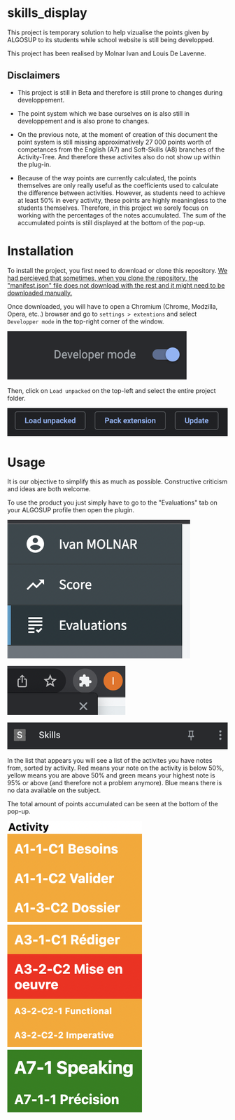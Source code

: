 # skills_display
This project is temporary solution to help vizualise the points given by ALGOSUP to its students while school website is still being developped.

This project has been realised by Molnar Ivan and Louis De Lavenne.

## Disclaimers

- This project is still in Beta and therefore is still prone to changes during developpement.
- The point system which we base ourselves on is also still in developpement and is also prone to changes. 
- On the previous note, at the moment of creation of this document the point system is still missing approximatively 27 000 points worth of competances from the English (A7) and Soft-Skills (A8) branches of the Activity-Tree. And therefore these activites also do not show up within the plug-in.

- Because of the way points are currently calculated, the points themselves are only really useful as the coefficients used to calculate the difference between activities. However, as students need to achieve at least 50% in every activity, these points are highly meaningless to the students themselves. Therefore, in this project we sorely focus on working with the percentages of the notes accumulated. The sum of the accumulated points is still displayed at the bottom of the pop-up.

# Installation

To install the project, you first need to download or clone this repository.
<u>We had percieved that sometimes, when you clone the repository, the "manifest.json" file does not download with the rest and it might need to be downloaded manually.</u>

Once downloaded, you will have to open a Chromium (Chrome, Modzilla, Opera, etc..) browser and go to ``settings > extentions`` and select ``Developper mode`` in the top-right corner of the window.

![developper mode](readme_pics/dev_mode.png)

Then, click on ``Load unpacked`` on the top-left and select the entire project folder.

![load upacked](readme_pics/load.png)



# Usage

It is our objective to simplify this as much as possible. Constructive criticism and ideas are both welcome.

To use the product you just simply have to go to the "Evaluations" tab on your ALGOSUP profile then open the plugin.

![evaluation tab](readme_pics/eval_tab.png)

![plugins](readme_pics/plugins.png)

![skillz plugin](readme_pics/skillz.png)

In the list that appears you will see a list of the activites you have notes from, sorted by activity.
Red means your note on the activity is below 50%, yellow means you are above 50% and green means your highest note is 95% or above (and therefore not a problem anymore). Blue means there is no data available on the subject.

The total amount of points accumulated can be seen at the bottom of the pop-up.

![skillz plugin](readme_pics/table.png)
